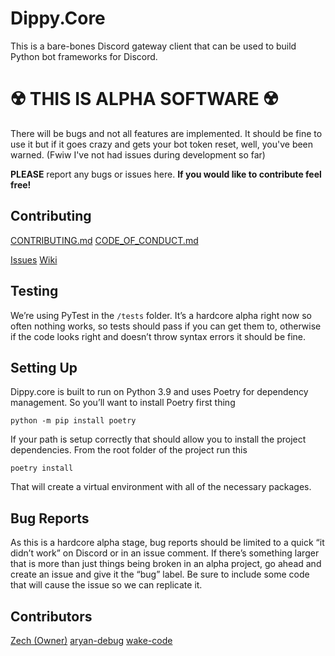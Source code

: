 # Dippy.Core

This is a bare-bones Discord gateway client that can be used to build Python bot frameworks for Discord. 

# ☢️ THIS IS ALPHA SOFTWARE ☢️

There will be bugs and not all features are implemented. It should be fine to use it but if it goes crazy and gets your bot token reset, well, you've been warned. (Fwiw I've not had issues during development so far)

**PLEASE** report any bugs or issues here. __If you would like to contribute feel free!__

## Contributing

[CONTRIBUTING.md](https://github.com/ZechCodes/dippy.core/blob/v1-alpha/CONTRIBUTING.md)
[CODE_OF_CONDUCT.md](https://github.com/ZechCodes/dippy.core/blob/v1-alpha/CODE_OF_CONDUCT.md)

[Issues](https://github.com/ZechCodes/dippy.core/issues)
[Wiki](https://github.com/ZechCodes/dippy.core/wike)

## Testing

We’re using PyTest in the `/tests` folder. It’s a hardcore alpha right now so often nothing works, so tests should pass if you can get them to, otherwise if the code looks right and doesn’t throw syntax errors it should be fine.

## Setting Up

Dippy.core is built to run on Python 3.9 and uses Poetry for dependency management. So you’ll want to install Poetry first thing
```shell
python -m pip install poetry
```
If your path is setup correctly that should allow you to install the project dependencies. From the root folder of the project run this
```shell
poetry install
```
That will create a virtual environment with all of the necessary packages.

## Bug Reports

As this is a hardcore alpha stage, bug reports should be limited to a quick “it didn’t work” on Discord or in an issue comment. If there’s something larger that is more than just things being broken in an alpha project, go ahead and create an issue and give it the “bug” label. Be sure to include some code that will cause the issue so we can replicate it.

## Contributors

[Zech (Owner)](https://github.com/ZechCodes)
[aryan-debug](https://github.com/aryan-debug)
[wake-code](https://github.com/wake-code)
